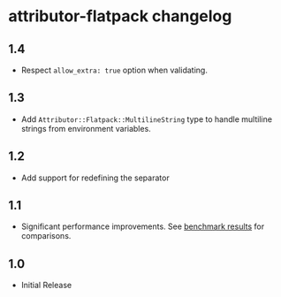 # attributor-flatpack changelog

## 1.4

- Respect `allow_extra: true` option when validating.

## 1.3

- Add `Attributor::Flatpack::MultilineString` type to handle multiline strings from environment variables.

## 1.2

- Add support for redefining the separator

## 1.1

- Significant performance improvements. See [benchmark results](benchmark/output.txt) for comparisons.

## 1.0

- Initial Release
